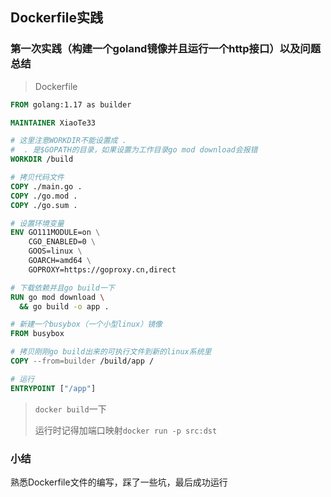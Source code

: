 ## Dockerfile实践



### 第一次实践（构建一个goland镜像并且运行一个http接口）以及问题总结

> Dockerfile      

```dockerfile
FROM golang:1.17 as builder

MAINTAINER XiaoTe33

# 这里注意WORKDIR不能设置成 .
#  . 是$GOPATH的目录，如果设置为工作目录go mod download会报错
WORKDIR /build

# 拷贝代码文件
COPY ./main.go .
COPY ./go.mod .
COPY ./go.sum .

# 设置环境变量
ENV GO111MODULE=on \
    CGO_ENABLED=0 \
    GOOS=linux \
    GOARCH=amd64 \
    GOPROXY=https://goproxy.cn,direct

# 下载依赖并且go build一下
RUN go mod download \
  && go build -o app .

# 新建一个busybox（一个小型linux）镜像
FROM busybox

# 拷贝刚刚go build出来的可执行文件到新的linux系统里
COPY --from=builder /build/app /

# 运行
ENTRYPOINT ["/app"]
```

> `docker build`一下      
>
> 运行时记得加端口映射`docker run -p src:dst`      

### 小结

熟悉Dockerfile文件的编写，踩了一些坑，最后成功运行

